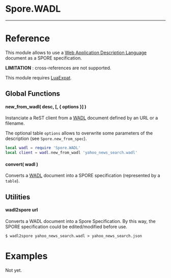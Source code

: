 
# Spore.WADL

---

# Reference

This module allows to use a
[Web Application Description Language](https://www.w3.org/Submission/wadl/)
document as a SPORE specification.

__LIMITATION__ : cross-references are not supported.

This module requires [LuaExpat](http://www.keplerproject.org/luaexpat/).

## Global Functions

#### new_from_wadl( desc, [, { options }] )

Instanciate a ReST client from a [WADL](https://www.w3.org/Submission/wadl/)
document defined by an URL or a filename.

The optional table `options` allows to overwrite some parameters
of the description (see `Spore.new_from_spec`).

```lua
local wadl = require 'Spore.WADL'
local client = wadl.new_from_wadl 'yahoo_news_search.wadl'
```

#### convert( wadl )

Converts a [WADL](https://www.w3.org/Submission/wadl/)
document into a SPORE specification (represented by a `table`).

## Utilities

#### wadl2spore url

Converts a WADL document into a Spore Specification. By this way, the SPORE specification could be edited/modified before use.

```
$ wadl2spore yahoo_news_search.wadl > yahoo_news_search.json
```

# Examples

Not yet.
